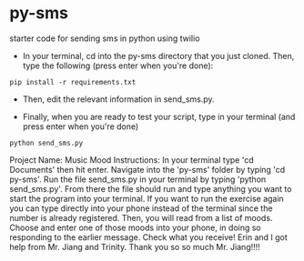 # py-sms
starter code for sending sms in python using twilio

* In your terminal, cd into the py-sms directory that you just cloned.  Then, type the following (press enter when you're done):
```
pip install -r requirements.txt
```
* Then, edit the relevant information in send_sms.py.

* Finally, when you are ready to test your script, type in your terminal (and press enter when you're done)
```
python send_sms.py
```


Project Name: Music Mood
Instructions: In your terminal type 'cd Documents' then hit enter. Navigate into the 'py-sms' folder by typing 'cd py-sms'. Run the file send_sms.py in your terminal by typing 'python send_sms.py'. From there the file should run and type anything you want to start the program into your terminal. If you want to run the exercise again you can type directly into your phone instead of the terminal since the number is already registered. Then, you will read from a list of moods. Choose and enter one of those moods into your phone, in doing so responding to the earlier message. Check what you receive!
Erin and I got help from Mr. Jiang and Trinity. Thank you so so much Mr. Jiang!!!!
